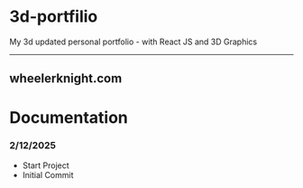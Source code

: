 # 3d-portfilio
My 3d updated personal portfolio - with React JS and 3D Graphics

----
wheelerknight.com
----

# Documentation

### 2/12/2025
- Start Project
- Initial Commit
